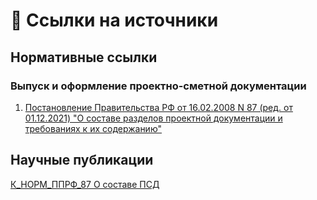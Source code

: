# 🔗 Ссылки на источники

## Нормативные ссылки

### Выпуск и оформление проектно-сметной документации
[К_НОРМ_ППРФ_87 О составе ПСД]: (Постановление)

1. [Постановление Правительства РФ от 16.02.2008 N 87 (ред. от 01.12.2021) "О составе разделов проектной документации и требованиях к их содержанию"](http://government.ru/docs/all/63014/)

## Научные публикации
[К_НОРМ_ППРФ_87 О составе ПСД]
